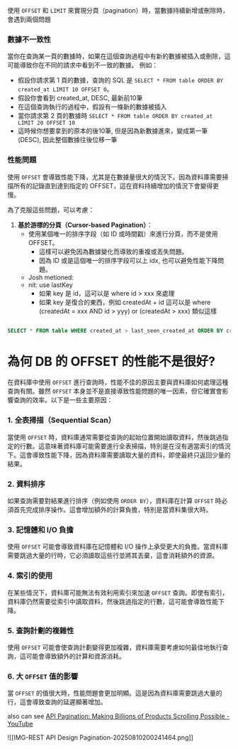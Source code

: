 使用 `OFFSET` 和 `LIMIT` 來實現分頁（pagination）時，當數據持續新增或刪除時，會遇到兩個問題

### **數據不一致性**

當你在查詢某一頁的數據時，如果在這個查詢過程中有新的數據被插入或刪除，這可能導致你在不同的請求中看到不一致的數據。
例如：
- 假設你請求第 1 頁的數據，查詢的 SQL 是 `SELECT * FROM table ORDER BY created_at LIMIT 10 OFFSET 0`。
- 假設你會看到 created_at, DESC, 最新前10筆
- 在這個查詢執行的過程中，假設有一條新的數據被插入
- 當你請求第 2 頁的數據時 `SELECT * FROM table ORDER BY created_at LIMIT 20 OFFSET 10`
- 這時候你想要拿到的原本的後10筆, 但是因為新數據進來，變成第一筆(DESC), 因此整個數據往後位移一筆


### **性能問題**

使用 `OFFSET` 會導致性能下降，尤其是在數據量很大的情況下。因為資料庫需要掃描所有的記錄直到達到指定的 OFFSET，這在資料持續增加的情況下會變得更慢。


為了克服這些問題，可以考慮：

1. **基於游標的分頁（Cursor-based Pagination）**：
    - 使用某個唯一的排序字段（如 ID 或時間戳）來進行分頁，而不是使用 OFFSET。
	    - 這樣可以避免因為數據變化而導致的重複或丟失問題。
	    - 因為 ID 或是這個唯一的排序字段可以上 idx, 也可以避免性能下降問題。
	- Josh metioned: 
	- nit: use lastKey
		- 如果 key 是 id，這可以是 where id > xxx 來處理  
		- 如果 key 是復合的東西，例如 createdAt + id 這可以是 where (createdAt = xxx AND id > yyy) or (createdAt > xxx) 類似這樣
```sql

SELECT * FROM table WHERE created_at > last_seen_created_at ORDER BY created_at LIMIT 10;

```    



# 為何 DB 的 OFFSET 的性能不是很好?

在資料庫中使用 `OFFSET` 進行查詢時，性能不佳的原因主要與資料庫如何處理這種查詢有關。雖然 `OFFSET` 本身並不是直接導致性能問題的唯一因素，但它確實會影響查詢的效率。以下是一些主要原因：

### 1. **全表掃描（Sequential Scan）**

當使用 `OFFSET` 時，資料庫通常需要從查詢的起始位置開始讀取資料，然後跳過指定的行數。這意味著資料庫可能需要進行全表掃描，特別是在沒有適當索引的情況下。這會導致性能下降，因為資料庫需要讀取大量的資料，即使最終只返回少量的結果。

### 2. **資料排序**

如果查詢需要對結果進行排序（例如使用 `ORDER BY`），資料庫在計算 `OFFSET` 時必須首先完成排序操作。這會增加額外的計算負擔，特別是當資料集很大時。

### 3. **記憶體和 I/O 負擔**

使用 `OFFSET` 可能會導致資料庫在記憶體和 I/O 操作上承受更大的負擔。當資料庫需要跳過大量的行時，它必須讀取這些行並將其丟棄，這會消耗額外的資源。

### 4. **索引的使用**

在某些情況下，資料庫可能無法有效利用索引來加速 `OFFSET` 查詢。即使有索引，資料庫仍然需要從索引中讀取資料，然後跳過指定的行數，這可能會導致性能下降。

### 5. **查詢計劃的複雜性**

使用 `OFFSET` 可能會使查詢計劃變得更加複雜，資料庫需要考慮如何最佳地執行查詢，這可能會導致額外的計算和資源消耗。

### 6. **大 `OFFSET` 值的影響**

當 `OFFSET` 的值很大時，性能問題會更加明顯。這是因為資料庫需要跳過大量的行，這會導致查詢的延遲顯著增加。



also can see 
[API Pagination: Making Billions of Products Scrolling Possible - YouTube](https://www.youtube.com/watch?v=14K_a2kKTxU&list=WL&index=2)

![[IMG-REST API Design Pagination-20250810200241464.png]]
